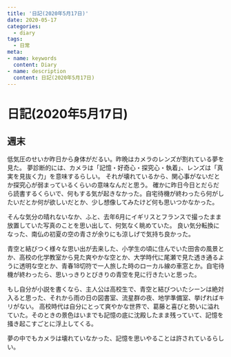 ```yaml
---
title: '日記(2020年5月17日)'
date: 2020-05-17
categories:
  - diary
tags:
  - 日常
meta:
- name: keywords
  content: Diary
- name: description
  content: 日記(2020年5月17日)
---
```

# 日記(2020年5月17日)

## 週末
低気圧のせいか昨日から身体がだるい。昨晩はカメラのレンズが割れている夢を見た。
夢診断的には、カメラは「記憶・好奇心・探究心・執着」、レンズは「真実を見抜く力」を意味するらしい。
それが壊れているから、関心事がないだとか探究心が弱まっているくらいの意味なんだと思う。
確かに昨日今日とだらだら読書するくらいで、何もする気が起きなかった。自宅待機が終わったら何がしたいだとか何が欲しいだとか、少し想像してみたけど何も思いつかなかった。

そんな気分の晴れないなか、ふと、去年6月にイギリスとフランスで撮ったまま放置していた写真のことを思い出して、何気なく眺めていた。
良い気分転換になった、南仏の初夏の空の青さが余りにも涼しげで気持ち良かった。

青空と結びつく様々な思い出が去来した、小学生の頃に住んでいた田舎の風景とか、高校の化学教室から見た爽やかな空とか、大学時代に尾瀬で見た透き通るように透明な空とか、青春18切符で一人旅した時のローカル線の車窓とか。自宅待機が終わったら、思いっきりとびきりの青空を見に行きたいと思った。

もし自分が小説を書くなら、主人公は高校生で、青空と結びついたシーンは絶対入ると思った、それから雨の日の図書室、流星群の夜、地学準備室、挙げればキリがない。
高校時代は自分にとって爽やかな世界で、葛藤と喜びと勢いに溢れていた。そのときの景色はいまでも記憶の底に沈殿したまま残っていて、記憶を掻き起こすごとに浮上してくる。

夢の中でもカメラは壊れていなかった、記憶を思いやることは許されているらしい。
